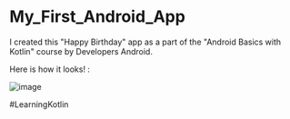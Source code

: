 # My_First_Android_App
I created this "Happy Birthday" app as a part of the "Android Basics with Kotlin" course by Developers Android.

Here is how it looks! :

![image](https://user-images.githubusercontent.com/81548577/191293446-9a0e7f41-a2b2-4f06-91df-b416304198f1.png)

#LearningKotlin
